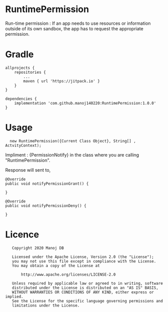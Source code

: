 # RuntimePermission
Run-time permission : If an app needs to use resources or information outside of its own sandbox, the app has to request the appropriate permission.

# Gradle

	allprojects {
		repositories {
			...
			maven { url 'https://jitpack.io' }
		}
	}
  
	dependencies {
		implementation 'com.github.manoj140220:RuntimePermission:1.0.0'
	}
  
  # Usage
  
	  new RuntimePermission({Current Class Object}, String[] , ActvityContext);
  
  Impliment : {PermissionNotify} in the class where you are calling "RuntimePermission".
  
  Response will sent to,
  
    @Override
    public void notifyPermissionGrant() {
        
    }
    
    @Override
    public void notifyPermissionDeny() {
         
    }

# Licence

	   Copyright 2020 Manoj DB

	   Licensed under the Apache License, Version 2.0 (the "License");
	   you may not use this file except in compliance with the License.
	   You may obtain a copy of the License at

	       http://www.apache.org/licenses/LICENSE-2.0

	   Unless required by applicable law or agreed to in writing, software
	   distributed under the License is distributed on an "AS IS" BASIS,
	   WITHOUT WARRANTIES OR CONDITIONS OF ANY KIND, either express or implied.
	   See the License for the specific language governing permissions and
	   limitations under the License.
